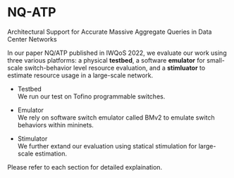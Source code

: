 # NQ-ATP
Architectural Support for Accurate Massive Aggregate Queries in Data Center Networks

In our paper NQ/ATP published in IWQoS 2022, we evaluate our work using three various 
platforms: a physical **testbed**, a software **emulator** for small-scale switch-behavior 
level resource evaluation, and a **stimluator** to estimate resource usage in a large-scale 
network.

- Testbed  
We run our test on Tofino programmable switches.

- Emulator  
We rely on software switch emulator called BMv2 to emulate switch behaviors within mininets.

- Stimulator  
We further extand our evaluation using statical stimulation for large-scale estimation.

Please refer to each section for detailed explaination.
